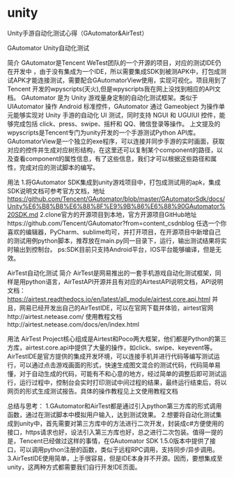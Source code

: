 # unity
Unity手游自动化测试心得（GAutomator&AirTest）

GAutomator Unity自动化测试

简介
GAutomator是Tencent WeTest团队的一个开源的项目，对应的测试IDE仍在开发中 ，由于没有集成为一个IDE，所以需要集成SDK到被测APK中，打包成测试APK才能连接测试，需要配合GAutomatorView使用，实现可视化。项目用到了Tencent 开发的wpyscripts(天火),但是wpyscripts我在网上没找到相应的API文档。
GAutomator 是为 Unity 游戏量身定制的自动化测试框架。类似于 UIAutomator 操作 Android 标准控件，GAutomator 通过 Gameobject 为操作单元能够实现对 Unity 手游的自动化 UI 测试，同时支持 NGUI 和 UGUIUI 控件，能够完成包括 click、press、swipe、摇杆和 QQ、微信登录等操作。
上文提及的wpyscripts是Tencent专门为unity开发的一个手游测试Python API库。
GAutomatorView是一个独立的exe程序，可以连接并同步手游的实时画面，获取对应的控件并生成对应树形结构，在这里还可以复制某个component的路径，以及查看component的属性信息，有了这些信息，我们才可以根据这些路径和属性，完成对应的测试脚本的编写。

用法
1.将GAutomator SDK集成到unity游戏项目中，打包成测试用的apk，集成SDK说明文档可参考官方文档，地址
https://github.com/Tencent/GAutomator/blob/master/GAutomatorSdk/docs/Unity%E6%B8%B8%E6%88%8F%E9%9B%86%E6%88%90GAutomator%20SDK.md 
2.clone官方的开源项目到本地，官方开源项目GitHub地址https://github.com/Tencent/GAutomator?from=content_csdnblog
任选一个你喜欢的编辑器，PyCharm、sublime均可，并打开项目，在开源项目中新增自己的测试用例python脚本，推荐放在main.py同一目录下，运行，输出测试结果将实时输出到控制台。
ps:SDK目前只支持Android平台，IOS平台能够编译，但是无效。


AirTest自动化测试
简介
AirTest是网易推出的一套手机游戏自动化测试框架，同样是用python语言，AirTestAPI开源并且有对应的AirtestAPI说明文档，API说明文档：
https://airtest.readthedocs.io/en/latest/all_module/airtest.core.api.html
并且，网易已经开发出自己的AirTestIDE，可以在官网下载并体验，airtest官网http://airtest.netease.com/
使用教程文档http://airtest.netease.com/docs/en/index.html


用法
AirTest Project核心组成是Airtest和Poco两大框架，他们都是Python的第三方库，airtest.core.api中提供了大量的操作，如click、swipe、keyevent等。AirTestIDE是官方提供的集成开发环境，可以连接手机并进行代码等编写测试运行，可以通过点击游戏画面的形式，快速生成图文混合的测试代码，代码简单易懂，对于自动生成的代码，可能有不和心意的地方，经过简单的调整后即可测试运行，运行过程中，控制台会实时打印测试中间过程的结果，最终运行结束后，将以网页的形式生成测试报告。具体的操作教程见上文使用教程文档

总结与思考：
1.GAutomator和AirTest都是通过引入python第三方库的形式调用函数，通过在测试脚本中模拟用户输入，达到测试效果。
2.想要将自动化测试集成到unity中，首先需要对第三方库中的方法进行二次开发，封装成c#方便使用的接口，https请求也好，设法引入第三方库也好，总之进行二次包装。值得一提的是，Tencent已经做过这样的事情，在GAutomator SDK 1.5.0版本中提供了接口，可以调用python注册的函数，类似于远程RPC调用，支持同步/异步调用。
3.AirTestIDE使用简单，上手很容易，但是IDE本身并不开源。因而，要想集成至unity，这两种方式都需要我们自行开发IDE页面。
